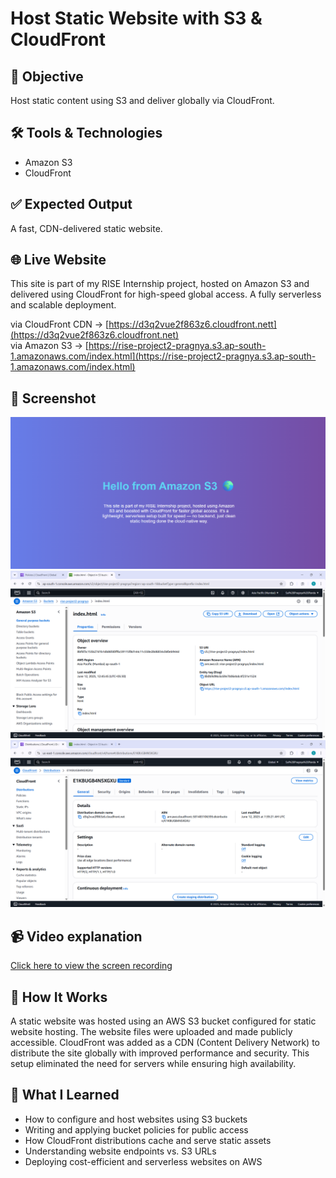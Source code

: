 # Host Static Website with S3 & CloudFront

## 🎯 Objective
Host static content using S3 and deliver globally via CloudFront.

## 🛠 Tools & Technologies
- Amazon S3
- CloudFront

## ✅ Expected Output
A fast, CDN-delivered static website.

## 🌐 Live Website 
This site is part of my RISE Internship project, hosted on Amazon S3 and delivered using CloudFront for high-speed global access. A fully serverless and scalable deployment.

via CloudFront CDN -> [https://d3q2vue2f863z6.cloudfront.nett](https://d3q2vue2f863z6.cloudfront.net)  
via Amazon S3 -> [https://rise-project2-pragnya.s3.ap-south-1.amazonaws.com/index.html](https://rise-project2-pragnya.s3.ap-south-1.amazonaws.com/index.html)  

## 📸 Screenshot
![Preview](../images/project-2.png)
![Preview](../images/project-2%20bucket.png)
![Preview](../images/project-2%20cloudfront.png)

## 📹 Video explanation
[Click here to view the screen recording](https://drive.google.com/file/d/1Bb-LEMoQclnpKDt8ahLtrXMjT2VuWIo-/view?usp=sharing)

## 🔄 How It Works
A static website was hosted using an AWS S3 bucket configured for static website hosting. The website files were uploaded and made publicly accessible. CloudFront was added as a CDN (Content Delivery Network) to distribute the site globally with improved performance and security. This setup eliminated the need for servers while ensuring high availability.

## 🧠 What I Learned
- How to configure and host websites using S3 buckets
- Writing and applying bucket policies for public access
- How CloudFront distributions cache and serve static assets
- Understanding website endpoints vs. S3 URLs
- Deploying cost-efficient and serverless websites on AWS